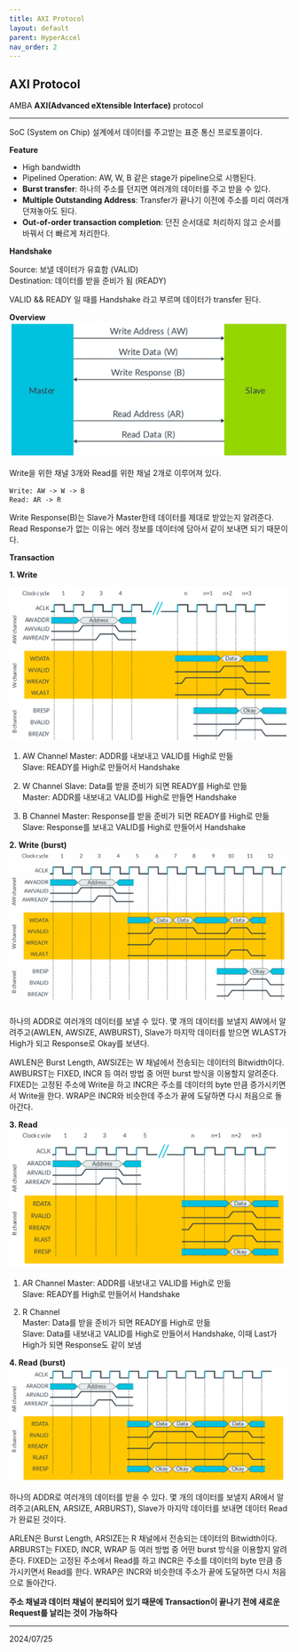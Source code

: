 ```yaml
---
title: AXI Protocol
layout: default
parent: HyperAccel
nav_order: 2
---
```


## AXI Protocol  

AMBA **AXI(Advanced eXtensible Interface)** protocol

---

SoC (System on Chip) 설계에서 데이터를 주고받는 표준 통신 프로토콜이다.

**Feature**  
- High bandwidth  
- Pipelined Operation: AW, W, B 같은 stage가 pipeline으로 시행된다.    
- **Burst transfer**: 하나의 주소를 던지면 여러개의 데이터를 주고 받을 수 있다.  
- **Multiple Outstanding Address**: Transfer가 끝나기 이전에 주소를 미리 여러개 던져놓아도 된다.  
- **Out-of-order transaction completion**: 던진 순서대로 처리하지 않고 순서를 바꿔서 더 빠르게 처리한다.  


**Handshake** 

Source: 보낼 데이터가 유효함 (VALID)  
Destination: 데이터를 받을 준비가 됨 (READY)

VALID && READY 일 때를 Handshake 라고 부르며 데이터가 transfer 된다.  



**Overview**  
![AXI-Channels](../images/axi-channels.png)  


Write을 위한 채널 3개와 Read를 위한 채널 2개로 이루어져 있다.
```
Write: AW -> W -> B  
Read: AR -> R
```
Write Response(B)는 Slave가 Master한테 데이터를 제대로 받았는지 알려준다. Read Response가 없는 이유는 에러 정보를 데이터에 담아서 같이 보내면 되기 때문이다.  


**Transaction**  

**1. Write**  

![AXI-Write-Transaction](../images/write-transaction.png)

1. AW Channel
Master: ADDR를 내보내고 VALID를 High로 만듦  
Slave: READY를 High로 만들어서 Handshake  

2. W Channel
Slave: Data를 받을 준비가 되면 READY를 High로 만듦  
Master: ADDR를 내보내고 VALID를 High로 만들면 Handshake  

3. B Channel
Master: Response를 받을 준비가 되면 READY를 High로 만듦  
Slave: Response를 보내고 VALID를 High로 만들어서 Handshake  

**2. Write (burst)**  
![Burst](../images/write-transaction-multiple-data-items.png)

하나의 ADDR로 여러개의 데이터를 보낼 수 있다. 몇 개의 데이터를 보낼지 AW에서 알려주고(AWLEN, AWSIZE, AWBURST), Slave가 마지막 데이터를 받으면 WLAST가 High가 되고 Response로 Okay를 보낸다.  

AWLEN은 Burst Length, AWSIZE는 W 채널에서 전송되는 데이터의 Bitwidth이다. AWBURST는 FIXED, INCR 등 여러 방법 중 어떤 burst 방식을 이용할지 알려준다. FIXED는 고정된 주소에 Write을 하고 INCR은 주소를 데이터의 byte 만큼 증가시키면서 Write을 한다. WRAP은 INCR와 비슷한데 주소가 끝에 도달하면 다시 처음으로 돌아간다.  

**3. Read**  
![AXI-Read-Transaction](../images/read-transaction.png)  

1. AR Channel
Master: ADDR를 내보내고 VALID를 High로 만듦  
Slave: READY를 High로 만들어서 Handshake  

2. R Channel  
Master: Data를 받을 준비가 되면 READY를 High로 만듦  
Slave: Data를 내보내고 VALID를 High로 만들어서 Handshake, 이때 Last가 High가 되면 Response도 같이 보냄  

**4. Read (burst)**  
![Burst](../images/read-transaction-multiple-data-items.png)

하나의 ADDR로 여러개의 데이터를 받을 수 있다. 몇 개의 데이터를 보낼지 AR에서 알려주고(ARLEN, ARSIZE, ARBURST), Slave가 마지막 데이터를 보내면 데이터 Read가 완료된 것이다.   

ARLEN은 Burst Length, ARSIZE는 R 채널에서 전송되는 데이터의 Bitwidth이다. ARBURST는 FIXED, INCR, WRAP 등 여러 방법 중 어떤 burst 방식을 이용할지 알려준다. FIXED는 고정된 주소에서 Read를 하고 INCR은 주소를 데이터의 byte 만큼 증가시키면서 Read를 한다. WRAP은 INCR와 비슷한데 주소가 끝에 도달하면 다시 처음으로 돌아간다.  

**주소 채널과 데이터 채널이 분리되어 있기 때문에 Transaction이 끝나기 전에 새로운 Request를 날리는 것이 가능하다**  

---

2024/07/25